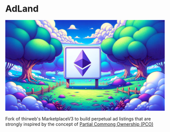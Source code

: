 # AdLand

<img src="image.png"/>

<br />

Fork of thirweb's MarketplaceV3 to build perpetual ad listings that are strongly inspired by the concept of [Partial Commong Ownership (PCO)](https://partialcommonownership.com/)